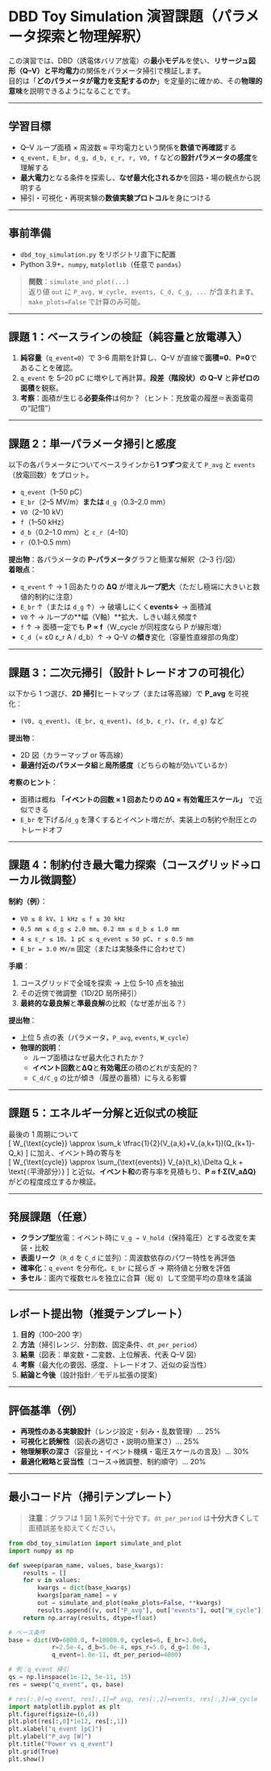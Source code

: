 # DBD Toy Simulation 演習課題（パラメータ探索と物理解釈）

この演習では、DBD（誘電体バリア放電）の**最小モデル**を使い、**リサージュ図形（Q–V）**と**平均電力**の関係をパラメータ掃引で検証します。  
目的は「**どのパラメータが電力を支配するのか**」を定量的に確かめ、その**物理的意味**を説明できるようになることです。

---

## 学習目標
- Q–V ループ面積 × 周波数 ≈ 平均電力という関係を**数値で再確認**する
- `q_event, E_br, d_g, d_b, ε_r, r, V0, f` などの**設計パラメータの感度**を理解する
- **最大電力**となる条件を探索し、**なぜ最大化されるか**を回路・場の観点から説明する
- 掃引・可視化・再現実験の**数値実験プロトコル**を身につける

---

## 事前準備
- `dbd_toy_simulation.py` をリポジトリ直下に配置
- Python 3.9+、`numpy`, `matplotlib`（任意で `pandas`）

> **関数**：`simulate_and_plot(...)`  
> 返り値 `out` に `P_avg, W_cycle, events, C_d, C_g, ...` が含まれます。`make_plots=False` で計算のみ可能。

---

## 課題 1：ベースラインの検証（純容量と放電導入）
1. **純容量**（`q_event=0`）で 3–6 周期を計算し、Q–V が直線で**面積≈0**、**P≈0**であることを確認。  
2. `q_event` を 5–20 pC に増やして再計算。**段差（階段状）の Q–V** と**非ゼロの面積**を観察。  
3. **考察**：面積が生じる**必要条件**は何か？（ヒント：充放電の履歴＝表面電荷の“記憶”）

---

## 課題 2：単一パラメータ掃引と感度
以下の各パラメータについてベースラインから**1 つずつ**変えて `P_avg` と `events`（放電回数）をプロット。
- `q_event`（1–50 pC）
- `E_br`（2–5 MV/m）**または** `d_g`（0.3–2.0 mm）
- `V0`（2–10 kV）
- `f`（1–50 kHz）
- `d_b`（0.2–1.0 mm）と `ε_r`（4–10）
- `r`（0.1–0.5 mm）

**提出物**：各パラメータの **P–パラメータ**グラフと簡潔な解釈（2–3 行/図）  
**着眼点**：
- `q_event` ↑ → 1 回あたりの **ΔQ** が増え**ループ肥大**（ただし極端に大きいと数値的制約に注意）  
- `E_br` ↑（または `d_g` ↑）→ 破壊しにくく**events↓** → 面積減  
- `V0` ↑ → ループの**幅（V軸）**拡大、しきい越え頻度↑  
- `f` ↑ → 面積一定でも **P ∝ f**（W_cycle が同程度なら P が線形増）  
- `C_d`（= ε0 ε_r A / d_b）↑ → Q–V の**傾き**変化（容量性直線部の角度）

---

## 課題 3：二次元掃引（設計トレードオフの可視化）
以下から 1 つ選び、**2D 掃引**ヒートマップ（または等高線）で **P_avg** を可視化：
- `(V0, q_event)`、`(E_br, q_event)`、`(d_b, ε_r)`、`(r, d_g)` など

**提出物**：
- 2D 図（カラーマップ or 等高線）
- **最適付近のパラメータ組**と**局所感度**（どちらの軸が効いているか）

**考察のヒント**：
- 面積は概ね **「イベントの回数 × 1 回あたりの ΔQ × 有効電圧スケール」** で近似できる
- `E_br` を下げる/`d_g` を薄くするとイベント増だが、実装上の制約や耐圧とのトレードオフ

---

## 課題 4：制約付き**最大電力探索**（コースグリッド→ローカル微調整）
**制約（例）**：
- `V0 ≤ 8 kV`、`1 kHz ≤ f ≤ 30 kHz`
- `0.5 mm ≤ d_g ≤ 2.0 mm`、`0.2 mm ≤ d_b ≤ 1.0 mm`
- `4 ≤ ε_r ≤ 10`、`1 pC ≤ q_event ≤ 50 pC`、`r ≤ 0.5 mm`
- `E_br = 3.0 MV/m` 固定（または実験条件に合わせて）

**手順**：
1. コースグリッドで全域を探索 → 上位 5–10 点を抽出  
2. その近傍で微調整（1D/2D 局所掃引）  
3. **最終的な最良解**と**準最良解**の比較（なぜ差が出る？）

**提出物**：
- 上位 5 点の表（パラメータ，`P_avg`, `events`, `W_cycle`）  
- **物理的説明**：  
  - ループ面積はなぜ最大化されたか？  
  - **イベント回数**と**ΔQ**と**有効電圧**の積のどれが支配的？  
  - `C_d/C_g` の比が傾き（履歴の蓄積）に与える影響

---

## 課題 5：**エネルギー分解**と近似式の検証
最後の 1 周期について  
\[
W_{\text{cycle}} \approx \sum_k \tfrac{1}{2}(V_{a,k}+V_{a,k+1})(Q_{k+1}-Q_k)
\]
に加え、イベント時の寄与を  
\[
W_{\text{cycle}} \approx \sum_{\text{events}} V_{a}(t_k)\,\Delta Q_k + \text{（平滑部分）}
\]
と近似。**イベント和**の寄与率を見積もり、**P ≈ f·Σ(V_aΔQ)** がどの程度成立するか検証。

---

## 発展課題（任意）
- **クランプ型**放電：イベント時に `V_g → V_hold`（保持電圧）とする改変を実装・比較
- **表面リーク**（`R_d` を `C_d` に並列）：周波数依存のパワー特性を再評価
- **確率化**：`q_event` を分布化、`E_br` に揺らぎ → 期待値と分散を評価
- **多セル**：面内で複数セルを独立に合算（総 `Q`）して空間平均の意味を議論

---

## レポート提出物（推奨テンプレート）
1. **目的**（100–200 字）  
2. **方法**（掃引レンジ、分割数、固定条件、`dt_per_period`）  
3. **結果**（図表：単変数・二変数、上位解表、代表 Q–V 図）  
4. **考察**（最大化の要因、感度、トレードオフ、近似の妥当性）  
5. **結論と今後**（設計指針／モデル拡張の提案）

---

## 評価基準（例）
- **再現性のある実験設計**（レンジ設定・刻み・乱数管理）… 25%
- **可視化と読解性**（図表の適切さ・説明の簡潔さ）… 25%
- **物理解釈の深さ**（容量比・イベント機構・電圧スケールの言及）… 30%
- **最適化戦略と妥当性**（コース→微調整、制約順守）… 20%

---

## 最小コード片（掃引テンプレート）

> **注意**：グラフは 1 図 1 系列で十分です。`dt_per_period` は**十分大きく**して面積誤差を抑えてください。

```python
from dbd_toy_simulation import simulate_and_plot
import numpy as np

def sweep(param_name, values, base_kwargs):
    results = []
    for v in values:
        kwargs = dict(base_kwargs)
        kwargs[param_name] = v
        out = simulate_and_plot(make_plots=False, **kwargs)
        results.append((v, out["P_avg"], out["events"], out["W_cycle"]))
    return np.array(results, dtype=float)

# ベース条件
base = dict(V0=6000.0, f=10000.0, cycles=6, E_br=3.0e6,
            r=2.5e-4, d_b=5.0e-4, eps_r=5.0, d_g=1.0e-3,
            q_event=1.0e-11, dt_per_period=4000)

# 例：q_event 掃引
qs = np.linspace(1e-12, 5e-11, 15)
res = sweep("q_event", qs, base)

# res[:,0]=q_event, res[:,1]=P_avg, res[:,2]=events, res[:,3]=W_cycle
import matplotlib.pyplot as plt
plt.figure(figsize=(6,4))
plt.plot(res[:,0]*1e12, res[:,1])
plt.xlabel("q_event [pC]")
plt.ylabel("P_avg [W]")
plt.title("Power vs q_event")
plt.grid(True)
plt.show()
